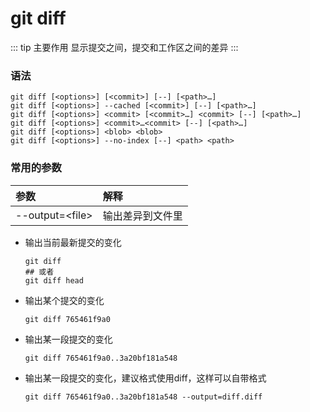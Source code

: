 # git diff

::: tip 主要作用
显示提交之间，提交和工作区之间的差异
:::

### 语法

```git
git diff [<options>] [<commit>] [--] [<path>…​]
git diff [<options>] --cached [<commit>] [--] [<path>…​]
git diff [<options>] <commit> [<commit>…​] <commit> [--] [<path>…​]
git diff [<options>] <commit>…​<commit> [--] [<path>…​]
git diff [<options>] <blob> <blob>
git diff [<options>] --no-index [--] <path> <path>
```

### 常用的参数

| 参数                | 解释       |
|:----------------- |:-------- |
| --output=\<file\> | 输出差异到文件里 |

- 输出当前最新提交的变化
  
  ```git
  git diff
  ## 或者
  git diff head
  ```

- 输出某个提交的变化
  
  ```git
  git diff 765461f9a0
  ```

- 输出某一段提交的变化
  
  ```git
  git diff 765461f9a0..3a20bf181a548
  ```

- 输出某一段提交的变化，建议格式使用diff，这样可以自带格式
  
  ```git
  git diff 765461f9a0..3a20bf181a548 --output=diff.diff
  ```
